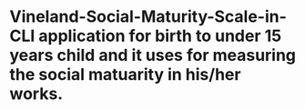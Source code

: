 # Vineland-Social-Maturity-Scale-in-CLI application for birth to under 15 years child  and it uses for measuring the social matuarity in his/her works.
